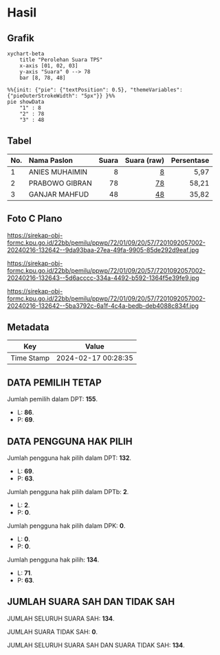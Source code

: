 # Hasil

## Grafik

```mermaid
xychart-beta
    title "Perolehan Suara TPS"
    x-axis [01, 02, 03]
    y-axis "Suara" 0 --> 78
    bar [8, 78, 48]
```

```mermaid
%%{init: {"pie": {"textPosition": 0.5}, "themeVariables": {"pieOuterStrokeWidth": "5px"}} }%%
pie showData
    "1" : 8
    "2" : 78
    "3" : 48
```

## Tabel

| No. | Nama Paslon    | Suara | Suara (raw) | Persentase |
|:--- |:-------------- | -----:| -----------:| ----------:|
| 1   | ANIES MUHAIMIN | 8     | [8][p-1]    | 5,97       |
| 2   | PRABOWO GIBRAN | 78    | [78][p-2]   | 58,21      |
| 3   | GANJAR MAHFUD  | 48    | [48][p-3]   | 35,82      |


[p-1]: https://github.com/gigit-pemilu/pemilu-2024-72-sulawesi-tengah/blob/main/pilpres/hitung-suara/sub/72-sulawesi-tengah/sub/01-banggai/sub/09-toili/sub/2057-sidomukti/sub/002-tps/sub/paslon-1.txt
[p-2]: https://github.com/gigit-pemilu/pemilu-2024-72-sulawesi-tengah/blob/main/pilpres/hitung-suara/sub/72-sulawesi-tengah/sub/01-banggai/sub/09-toili/sub/2057-sidomukti/sub/002-tps/sub/paslon-2.txt
[p-3]: https://github.com/gigit-pemilu/pemilu-2024-72-sulawesi-tengah/blob/main/pilpres/hitung-suara/sub/72-sulawesi-tengah/sub/01-banggai/sub/09-toili/sub/2057-sidomukti/sub/002-tps/sub/paslon-3.txt

## Foto C Plano

https://sirekap-obj-formc.kpu.go.id/22bb/pemilu/ppwp/72/01/09/20/57/7201092057002-20240216-132642--9da93baa-27ea-49fa-9905-85de292d9eaf.jpg

https://sirekap-obj-formc.kpu.go.id/22bb/pemilu/ppwp/72/01/09/20/57/7201092057002-20240216-132643--5d6acccc-334a-4492-b592-1364f5e39fe9.jpg

https://sirekap-obj-formc.kpu.go.id/22bb/pemilu/ppwp/72/01/09/20/57/7201092057002-20240216-132642--5ba3792c-6a1f-4c4a-bedb-deb4088c834f.jpg


## Metadata

| Key        | Value               |
| ---------- | ------------------- |
| Time Stamp | 2024-02-17 00:28:35 |


## DATA PEMILIH TETAP

Jumlah pemilih dalam DPT: **155**.
 * L: **86**.
 * P: **69**.

## DATA PENGGUNA HAK PILIH

Jumlah pengguna hak pilih dalam DPT: **132**.
 * L: **69**.
 * P: **63**.

Jumlah pengguna hak pilih dalam DPTb: **2**.
 * L: **2**.
 * P: **0**.

Jumlah pengguna hak pilih dalam DPK: **0**.
 * L: **0**.
 * P: **0**.

Jumlah pengguna hak pilih: **134**.
 * L: **71**.
 * P: **63**.

## JUMLAH SUARA SAH DAN TIDAK SAH

JUMLAH SELURUH SUARA SAH: **134**.

JUMLAH SUARA TIDAK SAH: **0**.

JUMLAH SELURUH SUARA SAH DAN SUARA TIDAK SAH: **134**.


